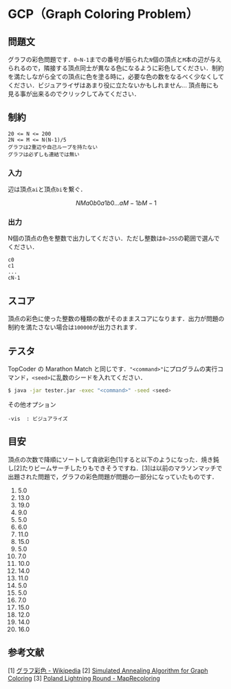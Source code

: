 # GCP（Graph Coloring Problem）

## 問題文
グラフの彩色問題です．```0~N-1```までの番号が振られた```N```個の頂点と```M```本の辺が与えられるので，隣接する頂点同士が異なる色になるように彩色してください．制約を満たしながら全ての頂点に色を塗る時に，必要な色の数をなるべく少なくしてください．ビジュアライザはあまり役に立たないかもしれません... 頂点毎にも見る事が出来るのでクリックしてみてください．

## 制約
```
20 <= N <= 200
2N <= M <= N(N-1)/5
グラフは2重辺や自己ループを持たない
グラフは必ずしも連結では無い
```

### 入力
辺は頂点```ai```と頂点```bi```を繋ぐ．
```math
N M
a0 b0
a1 b0
...
aM-1 bM-1
```

### 出力
N個の頂点の色を整数で出力してください．ただし整数は```0~255```の範囲で選んでください．
```
c0
c1
...
cN-1
```

## スコア
頂点の彩色に使った整数の種類の数がそのままスコアになります．出力が問題の制約を満たさない場合は```100000```が出力されます．

## テスタ
TopCoder の Marathon Match と同じです．```"<command>"```にプログラムの実行コマンド，```<seed>```に乱数のシードを入れてください．
```sh
$ java -jar tester.jar -exec "<command>" -seed <seed>
```
その他オプション
```
-vis  : ビジュアライズ
```


## 目安 
頂点の次数で降順にソートして貪欲彩色[1]すると以下のようになった．焼き鈍し[2]たりビームサーチしたりもできそうですね．[3]は以前のマラソンマッチで出題された問題で，グラフの彩色問題が問題の一部分になっていたものです．

1) 5.0
2) 13.0
3) 19.0
4) 9.0
5) 5.0
6) 6.0
7) 11.0
8) 15.0
9) 5.0
10) 7.0
11) 10.0
12) 14.0
13) 11.0
14) 5.0
15) 5.0
16) 7.0
17) 15.0
18) 12.0
19) 14.0
20) 16.0

##  参考文献
[1] [グラフ彩色 - Wikipedia](https://ja.wikipedia.org/wiki/グラフ彩色)
[2] [Simulated Annealing Algorithm for Graph Coloring](https://arxiv.org/abs/1712.00709) 
[3] [Poland Lightning Round - MapRecoloring](https://community.topcoder.com/longcontest/?module=ViewProblemStatement&rd=17149&pm=14893)

